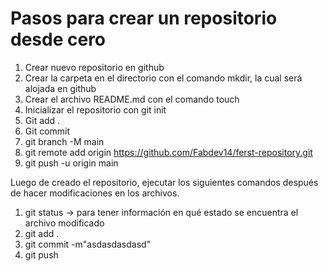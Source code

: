 # Pasos para crear un repositorio desde cero

1. Crear nuevo repositorio en github
2. Crear la carpeta en el directorio con el comando mkdir, la cual será alojada en github
3. Crear el archivo README.md con el comando touch
4. Inicializar el repositorio con git init
5. Git add .
6. Git commit
7. git branch -M main
8. git remote add origin https://github.com/Fabdev14/ferst-repository.git
9. git push -u origin main

Luego de creado el repositorio, ejecutar los siguientes comandos después de hacer modificaciones en los archivos.

1. git status -> para tener información en qué estado se encuentra el archivo modificado
2. git add .
3. git commit -m"asdasdasdasd"
4. git push
